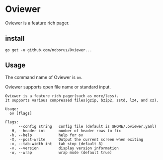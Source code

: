# Oviewer

Oviewer is a feature rich pager.

## install

```console
go get -u github.com/noborus/Oviewer...
```

## Usage

The command name of Oviewer is `ov`.

Oviewer supports open file name or standard input.

```console
Oviewer is a feature rich pager(such as more/less).
It supports various compressed files(gzip, bzip2, zstd, lz4, and xz).

Usage:
  ov [flags]

Flags:
      --config string   config file (default is $HOME/.oviewer.yaml)
  -H, --header int      number of header rows to fix
  -h, --help            help for ov
  -X, --post-write      Output the current screen when exiting
  -x, --tab-width int   tab stop (default 8)
  -v, --version         display version information
  -w, --wrap            wrap mode (default true)
```
